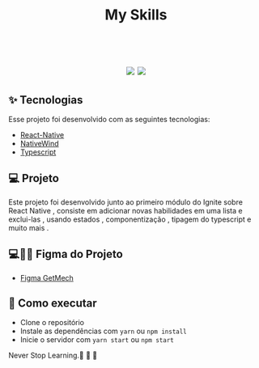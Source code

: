 
<h1 align="center" >
My Skills 
</h1>



<br>

<h1 align="center" >

  <img  src="![image](https://github.com/RafaelFigueiredo2203/myskills/assets/60237326/fca52a08-3b11-44ed-8339-47c586f4d030)
"/>
   <img src="![image](https://github.com/RafaelFigueiredo2203/myskills/assets/60237326/f8fd4958-d77a-4799-9ce6-0838b8b73270)
"/>

  </h1>


## ✨ Tecnologias

Esse projeto foi desenvolvido com as seguintes tecnologias:

- [React-Native](https://reactnative.dev/)
- [NativeWind](https://www.nativewind.dev/)
- [Typescript](https://www.typescriptlang.org/)


## 💻 Projeto

Este projeto foi desenvolvido junto ao primeiro módulo do Ignite sobre React Native , consiste em adicionar novas habilidades em uma lista e exclui-las , usando estados , componentização , tipagem do typescript e muito mais .

## 💻💅🏻 Figma do Projeto

- [Figma GetMech](https://www.figma.com/file/yZXCE42Oiew3FR9KmqF6mk/getMech-Origin?node-id=0%3A1)

## 🚀 Como executar

- Clone o repositório
- Instale as dependências com `yarn` ou `npm install`
- Inicie o servidor com `yarn start` ou `npm start`


Never Stop Learning.🚀 🚀 🚀 

